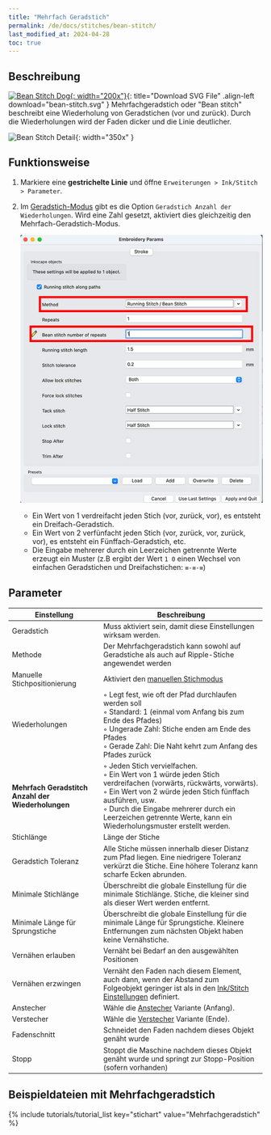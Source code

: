 ```yaml
---
title: "Mehrfach Geradstich"
permalink: /de/docs/stitches/bean-stitch/
last_modified_at: 2024-04-28
toc: true
---
```

## Beschreibung

[![Bean Stitch Dog](/assets/images/docs/bean-stitch-example.jpg){: width="200x"}](/assets/images/docs/bean-stitch.svg){: title="Download SVG File" .align-left download="bean-stitch.svg" }
Mehrfachgeradstich oder "Bean stitch" beschreibt eine Wiederholung von Geradstichen (vor und zurück). Durch die Wiederholungen wird der Faden dicker und die Linie deutlicher.

![Bean Stitch Detail](/assets/images/docs/bean-stitch-detail.jpg){: width="350x" }

## Funktionsweise

1. Markiere eine **gestrichelte Linie** und öffne `Erweiterungen > Ink/Stitch  > Parameter`.

2. Im [Geradstich-Modus](/de/docs/stitches/running-stitch) gibt es die Option `Geradstich Anzahl der Wiederholungen`. Wird eine Zahl gesetzt, aktiviert dies gleichzeitig den Mehrfach-Geradstich-Modus.

   ![Bean Stitch Params](/assets/images/docs/en/params-bean-stitch.jpg)

   * Ein Wert von 1 verdreifacht jeden Stich (vor, zurück, vor), es entsteht ein Dreifach-Geradstich.
   * Ein Wert von 2 verfünfacht jeden Stich (vor, zurück, vor, zurück, vor), es entsteht ein Fünffach-Geradstich, etc.
   * Die Eingabe mehrerer durch ein Leerzeichen getrennte Werte erzeugt ein Muster (z.B ergibt der Wert `1 0` einen Wechsel von einfachen Geradstichen und Dreifachstichen: `≡-≡-≡`)

## Parameter

Einstellung|Beschreibung
---|---
Geradstich                            | Muss aktiviert sein, damit diese Einstellungen wirksam werden.
Methode                               | Der Mehrfachgeradstich kann sowohl auf Geradstiche als auch auf Ripple-Stiche angewendet werden
Manuelle Stichpositionierung          | Aktiviert den [manuellen Stichmodus](#manuelle-füllung)
Wiederholungen                        | ◦ Legt fest, wie oft der Pfad durchlaufen werden soll<br/>◦ Standard: 1 (einmal vom Anfang bis zum Ende des Pfades)<br/>◦ Ungerade Zahl: Stiche enden am Ende des Pfades<br/>◦ Gerade Zahl: Die Naht kehrt zum Anfang des Pfades zurück
**Mehrfach Geradstitch Anzahl der Wiederholungen** | ◦ Jeden Stich vervielfachen.<br/>◦ Ein Wert von 1 würde jeden Stich verdreifachen (vorwärts, rückwärts, vorwärts).<br/>◦ Ein Wert von 2 würde jeden Stich fünffach ausführen, usw.<br/>◦ Durch die Eingabe mehrerer durch ein Leerzeichen getrennte Werte, kann ein Wiederholungsmuster erstellt werden.
Stichlänge                            | Länge der Stiche
Geradstich Toleranz                   | Alle Stiche müssen innerhalb dieser Distanz zum Pfad liegen. Eine niedrigere Toleranz verkürzt die Stiche. Eine höhere Toleranz kann scharfe Ecken abrunden.
Minimale Stichlänge                   | Überschreibt die globale Einstellung für die minimale Stichlänge. Stiche, die kleiner sind als dieser Wert werden entfernt.
Minimale Länge für Sprungstiche       | Überschreibt die globale Einstellung für die minimale Länge für Sprungstiche. Kleinere Entfernungen zum nächsten Objekt haben keine Vernähstiche.
Vernähen erlauben                     | Vernäht bei Bedarf an den ausgewählten Positionen
Vernähen erzwingen                    | Vernäht den Faden nach diesem Element, auch dann, wenn der Abstand zum Folgeobjekt geringer ist als in den [Ink/Stitch Einstellungen](/de/docs/preferences/) definiert.
Anstecher                             |Wähle die [Anstecher](/de/docs/stitches/lock-stitches) Variante (Anfang).
Verstecher                            |Wähle die [Verstecher](/de/docs/stitches/lock-stitches) Variante (Ende).
Fadenschnitt                          | Schneidet den Faden nachdem dieses Objekt genäht wurde
Stopp                                 | Stoppt die Maschine nachdem dieses Objekt genäht wurde und springt zur Stopp-Position (sofern vorhanden)

## Beispieldateien mit Mehrfachgeradstich

{% include tutorials/tutorial_list key="stichart" value="Mehrfachgeradstich" %}

